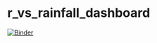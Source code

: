 # r_vs_rainfall_dashboard

[![Binder](https://mybinder.org/badge_logo.svg)](https://mybinder.org/v2/gh/afunktamu/r_vs_rainfall_dashboard/HEAD?urlpath=/proxy/5006/bokeh-app)
